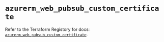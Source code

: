 # `azurerm_web_pubsub_custom_certificate`

Refer to the Terraform Registory for docs: [`azurerm_web_pubsub_custom_certificate`](https://registry.terraform.io/providers/hashicorp/azurerm/3.79.0/docs/resources/web_pubsub_custom_certificate).
